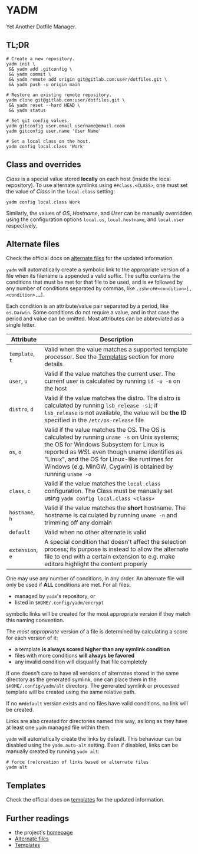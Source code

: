 # YADM

Yet Another Dotfile Manager.

## TL;DR

```shell
# Create a new repository.
yadm init \
 && yadm add .gitconfig \
 && yadm commit \
 && yadm remote add origin git@gitlab.com:user/dotfiles.git \
 && yadm push -u origin main

# Restore an existing remote repository.
yadm clone git@gitlab.com:user/dotfiles.git \
 && yadm reset --hard HEAD \
 && yadm status

# Set git config values.
yadm gitconfig user.email username@email.coom
yadm gitconfig user.name 'User Name'

# Set a local class on the host.
yadm config local.class 'Work'
```

## Class and overrides

_Class_ is a special value stored **locally** on each host (inside the local repository). To use alternate symlinks using `##class.<CLASS>`, one must set the value of _Class_ in the `local.class` setting:

```shell
yadm config local.class Work
```

Similarly, the values of _OS_, _Hostname_, and _User_ can be manually overridden using the configuration options `local.os`, `local.hostname`, and `local.user` respectively.

## Alternate files

Check the official docs on [alternate files] for the updated information.

`yadm` will automatically create a symbolic link to the appropriate version of a file when its filename is appended a valid suffix. The suffix contains the conditions that must be met for that file to be used, and is `##` followed by any number of conditions separated by commas, like `.zshrc##<condition>[,<condition>,…]`.

Each condition is an attribute/value pair separated by a period, like `os.Darwin`. Some conditions do not require a value, and in that case the period and value can be omitted. Most attributes can be abbreviated as a single letter.

Attribute        | Description
-----------------|------------
`template`, `t`  | Valid when the value matches a supported template processor. See the [Templates](#templates) section for more details
`user`, `u`      | Valid if the value matches the current user. The current user is calculated by running `id ‑u ‑n` on the host
`distro`, `d`    | Valid if the value matches the distro. The distro is calculated by running `lsb_release ‑si`; if `lsb_release` is not available, the value will be **the ID** specified in the `/etc/os-release` file
`os`, `o`        | Valid if the value matches the OS. The OS is calculated by running `uname ‑s` on Unix systems; the OS for Windows Subsystem for Linux is reported as _WSL_ even though uname identifies as "Linux", and the OS for Linux-like runtimes for Windows (e.g. MinGW, Cygwin) is obtained by running `uname -o`
`class`, `c`     | Valid if the value matches the `local.class` configuration. The Class must be manually set using `yadm config local.class <class>`
`hostname`, `h`  | Valid if the value matches the **short** hostname. The hostname is calculated by running `uname ‑n` and trimming off any domain
`default`        | Valid when no other alternate is valid
`extension`, `e` | A special condition that doesn't affect the selection process; its purpose is instead to allow the alternate file to end with a certain extension to e.g. make editors highlight the content properly

One may use any number of conditions, in any order. An alternate file will only be used if **ALL** conditions are met. For all files:

- managed by `yadm`'s repository, or
- listed in `$HOME/.config/yadm/encrypt`

symbolic links will be created for the most appropriate version if they match this naming convention.

The _most appropriate_ version of a file is determined by calculating a score for each version of it:

- a template **is always scored higher than any symlink condition**
- files with more conditions **will always be favored**
- any invalid condition will disqualify that file completely

If one doesn't care to have all versions of alternates stored in the same directory as the generated symlink, one can place them in the `$HOME/.config/yadm/alt` directory. The generated symlink or processed template will be created using the same relative path.

If no `##default` version exists and no files have valid conditions, no link will be created.

Links are also created for directories named this way, as long as they have at least one `yadm` managed file within them.

`yadm` will automatically create the links by default. This behaviour can be disabled using the `yadm.auto-alt` setting. Even if disabled, links can be manually created by running `yadm alt`:

```shell
# force (re)creation of links based on alternate files
yadm alt
```

## Templates

Check the official docs on [templates] for the updated information.

## Further readings

- the project's [homepage]
- [Alternate files]
- [Templates]

[homepage]: https://yadm.io/

[alternate files]: https://yadm.io/docs/alternates
[templates]: https://yadm.io/docs/templates
